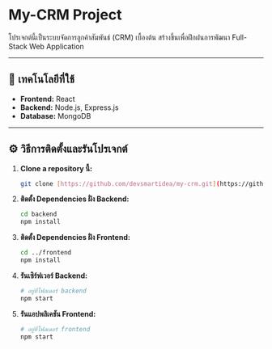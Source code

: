 # My-CRM Project

โปรเจกต์นี้เป็นระบบจัดการลูกค้าสัมพันธ์ (CRM) เบื้องต้น สร้างขึ้นเพื่อฝึกฝนการพัฒนา Full-Stack Web Application

---

## 🚀 เทคโนโลยีที่ใช้

* **Frontend:** React
* **Backend:** Node.js, Express.js
* **Database:** MongoDB

---

## ⚙️ วิธีการติดตั้งและรันโปรเจกต์

1.  **Clone a repository นี้:**
    ```bash
    git clone [https://github.com/devsmartidea/my-crm.git](https://github.com/devsmartidea/my-crm.git)
    ```

2.  **ติดตั้ง Dependencies ฝั่ง Backend:**
    ```bash
    cd backend
    npm install
    ```

3.  **ติดตั้ง Dependencies ฝั่ง Frontend:**
    ```bash
    cd ../frontend
    npm install
    ```

4.  **รันเซิร์ฟเวอร์ Backend:**
    ```bash
    # อยู่ที่โฟลเดอร์ backend
    npm start
    ```

5.  **รันแอปพลิเคชัน Frontend:**
    ```bash
    # อยู่ที่โฟลเดอร์ frontend
    npm start
    ```